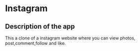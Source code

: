 # Instagram
## Description of the app
This a clone of a instagram website where you can view photos, post,comment,follow and like.
